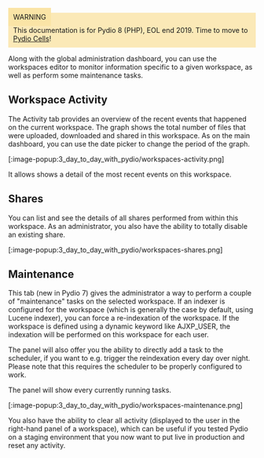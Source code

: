 <div style="background-color: #fbe9b7;font-size: 14px;">
<span style="background-color: #fae4a6;padding: 10px;">WARNING</span>
<span style="padding: 10px;display: inline-block;">This documentation is for Pydio 8 (PHP), EOL end 2019. Time to move to <a href="https://pydio.com/en/docs/cells/v2/quick-start">Pydio Cells</a>!</span>
</div>

Along with the global administration dashboard, you can use the workspaces editor to monitor information specific to a given workspace, as well as perform some maintenance tasks.

## Workspace Activity

The Activity tab provides an overview of the recent events that happened on the current workspace. The graph shows the total number of files that were uploaded, downloaded and shared in this workspace. As on the main dashboard, you can use the date picker to change the period of the graph.

[:image-popup:3_day_to_day_with_pydio/workspaces-activity.png]

It allows shows a detail of the most recent events on this workspace.

## Shares

You can list and see the details of all shares performed from within this workspace. As an administrator, you also have the ability to totally disable an existing share.

[:image-popup:3_day_to_day_with_pydio/workspaces-shares.png]

## Maintenance

This tab (new in Pydio 7) gives the administrator a way to perform a couple of "maintenance" tasks on the selected workspace. If an indexer is configured for the workspace (which is generally the case by default, using Lucene indexer), you can force a re-indexation of the workspace. If the workspace is defined using a dynamic keyword like AJXP_USER, the indexation will be performed on this workspace for each user.

The panel will also offer you the ability to directly add a task to the scheduler, if you want to e.g. trigger the reindexation every day over night. Please note that this requires the scheduler to be properly configured to work.

The panel will show every currently running tasks.

[:image-popup:3_day_to_day_with_pydio/workspaces-maintenance.png]

You also have the ability to clear all activity (displayed to the user in the right-hand panel of a workspace), which can be useful if you tested Pydio on a staging environment that you now want to put live in production and reset any activity. 